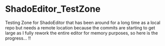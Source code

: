 # ShadoEditor_TestZone
Testing Zone for ShadoEditor that has been around for a long time as a local repo but needs a remote location because the commits are starting to get large as I fully rework the entire editor for memory purposes, so here is the progress... !!
